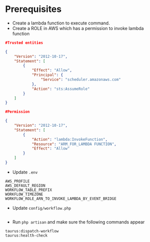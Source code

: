 # Prerequisites

- Create a lambda function to execute command.
- Create a ROLE in AWS which has a permission to invoke lambda function

```json
#Trusted entities

{
    "Version": "2012-10-17",
    "Statement": [
        {
            "Effect": "Allow",
            "Principal": {
                "Service": "scheduler.amazonaws.com"
            },
            "Action": "sts:AssumeRole"
        }
    ]
}
```

```json
#Permission

{
    "Version": "2012-10-17",
    "Statement": [
        {
            "Action": "lambda:InvokeFunction",
            "Resource": "ARM_FOR_LAMBDA FUNCTION",
            "Effect": "Allow"
        }
    ]
}
```

- Update `.env`

```
AWS_PROFILE
AWS_DEFAULT_REGION
WORKFLOW_TABLE_PREFIX
WORKFLOW_TIMEZONE
WORKFLOW_ROLE_ARN_TO_INVOKE_LAMBDA_BY_EVENT_BRIDGE
```

- Update `config/workflow.php`

```

```

- Run `php artisan` and make sure the following commands appear

```
taurus:dispatch-workflow
taurus:health-check
```
